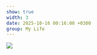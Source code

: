 ```yaml
---
show: true
width: 3
date: 2025-10-16 00:16:00 +0300
group: My Life
---
```

<div>
    <img data-src="{{ '/assets/images/etc/mylife/GN4c-F6XQAAvv3C.jpg' | relative_url }}" class="lazy w-100 rounded-xl" src="{{ '/assets/images/empty_300x200.png' | relative_url }}">
</div>
